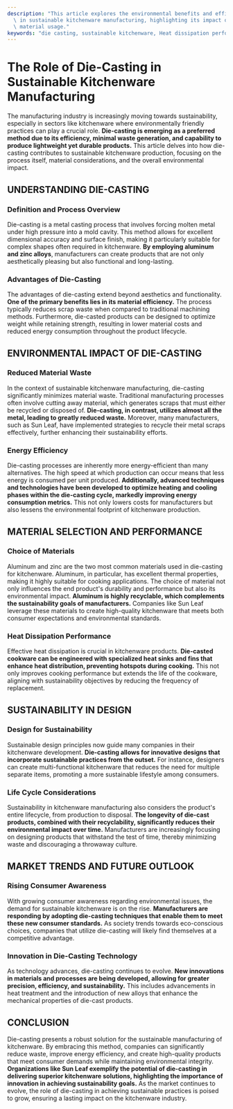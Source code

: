 ```yaml
---
description: "This article explores the environmental benefits and efficiency of die-casting processes\
  \ in sustainable kitchenware manufacturing, highlighting its impact on quality and\
  \ material usage."
keywords: "die casting, sustainable kitchenware, Heat dissipation performance, Heat sink"
---
```

# The Role of Die-Casting in Sustainable Kitchenware Manufacturing

The manufacturing industry is increasingly moving towards sustainability, especially in sectors like kitchenware where environmentally friendly practices can play a crucial role. **Die-casting is emerging as a preferred method due to its efficiency, minimal waste generation, and capability to produce lightweight yet durable products.** This article delves into how die-casting contributes to sustainable kitchenware production, focusing on the process itself, material considerations, and the overall environmental impact.

## UNDERSTANDING DIE-CASTING

### Definition and Process Overview

Die-casting is a metal casting process that involves forcing molten metal under high pressure into a mold cavity. This method allows for excellent dimensional accuracy and surface finish, making it particularly suitable for complex shapes often required in kitchenware. **By employing aluminum and zinc alloys**, manufacturers can create products that are not only aesthetically pleasing but also functional and long-lasting.

### Advantages of Die-Casting

The advantages of die-casting extend beyond aesthetics and functionality. **One of the primary benefits lies in its material efficiency.** The process typically reduces scrap waste when compared to traditional machining methods. Furthermore, die-casted products can be designed to optimize weight while retaining strength, resulting in lower material costs and reduced energy consumption throughout the product lifecycle.

## ENVIRONMENTAL IMPACT OF DIE-CASTING

### Reduced Material Waste

In the context of sustainable kitchenware manufacturing, die-casting significantly minimizes material waste. Traditional manufacturing processes often involve cutting away material, which generates scraps that must either be recycled or disposed of. **Die-casting, in contrast, utilizes almost all the metal, leading to greatly reduced waste.** Moreover, many manufacturers, such as Sun Leaf, have implemented strategies to recycle their metal scraps effectively, further enhancing their sustainability efforts.

### Energy Efficiency

Die-casting processes are inherently more energy-efficient than many alternatives. The high speed at which production can occur means that less energy is consumed per unit produced. **Additionally, advanced techniques and technologies have been developed to optimize heating and cooling phases within the die-casting cycle, markedly improving energy consumption metrics.** This not only lowers costs for manufacturers but also lessens the environmental footprint of kitchenware production.

## MATERIAL SELECTION AND PERFORMANCE

### Choice of Materials

Aluminum and zinc are the two most common materials used in die-casting for kitchenware. Aluminum, in particular, has excellent thermal properties, making it highly suitable for cooking applications. The choice of material not only influences the end product's durability and performance but also its environmental impact. **Aluminum is highly recyclable, which complements the sustainability goals of manufacturers.** Companies like Sun Leaf leverage these materials to create high-quality kitchenware that meets both consumer expectations and environmental standards.

### Heat Dissipation Performance

Effective heat dissipation is crucial in kitchenware products. **Die-casted cookware can be engineered with specialized heat sinks and fins that enhance heat distribution, preventing hotspots during cooking.** This not only improves cooking performance but extends the life of the cookware, aligning with sustainability objectives by reducing the frequency of replacement.

## SUSTAINABILITY IN DESIGN

### Design for Sustainability

Sustainable design principles now guide many companies in their kitchenware development. **Die-casting allows for innovative designs that incorporate sustainable practices from the outset.** For instance, designers can create multi-functional kitchenware that reduces the need for multiple separate items, promoting a more sustainable lifestyle among consumers.

### Life Cycle Considerations

Sustainability in kitchenware manufacturing also considers the product's entire lifecycle, from production to disposal. **The longevity of die-cast products, combined with their recyclability, significantly reduces their environmental impact over time.** Manufacturers are increasingly focusing on designing products that withstand the test of time, thereby minimizing waste and discouraging a throwaway culture.

## MARKET TRENDS AND FUTURE OUTLOOK

### Rising Consumer Awareness

With growing consumer awareness regarding environmental issues, the demand for sustainable kitchenware is on the rise. **Manufacturers are responding by adopting die-casting techniques that enable them to meet these new consumer standards.** As society trends towards eco-conscious choices, companies that utilize die-casting will likely find themselves at a competitive advantage.

### Innovation in Die-Casting Technology

As technology advances, die-casting continues to evolve. **New innovations in materials and processes are being developed, allowing for greater precision, efficiency, and sustainability.** This includes advancements in heat treatment and the introduction of new alloys that enhance the mechanical properties of die-cast products. 

## CONCLUSION

Die-casting presents a robust solution for the sustainable manufacturing of kitchenware. By embracing this method, companies can significantly reduce waste, improve energy efficiency, and create high-quality products that meet consumer demands while maintaining environmental integrity. **Organizations like Sun Leaf exemplify the potential of die-casting in delivering superior kitchenware solutions, highlighting the importance of innovation in achieving sustainability goals.** As the market continues to evolve, the role of die-casting in achieving sustainable practices is poised to grow, ensuring a lasting impact on the kitchenware industry.
